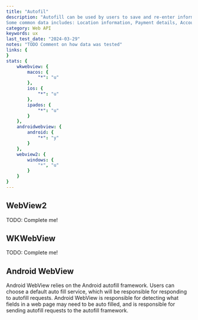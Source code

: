```yaml
---
title: "Autofil"
description: "Autofill can be used by users to save and re-enter information that they commonly fill out on web pages.
Some common data includes: Location information, Payment details, Account information."
category: Web API
keywords: ux
last_test_date: "2024-03-29"
notes: "TODO Comment on how data was tested"
links: {
}
stats: {
    wkwebview: {
		macos: {
			"*": "u"
		},
		ios: {
			"*": "u"
		},
        ipados: {
            "*": "u"
        }
	},
    androidwebview: {
        android: {
            "*": "y"
        }
    },
    webview2: {
        windows: {
            "*", "u"
        }
    }
}
---
```


## WebView2

TODO: Complete me!

## WKWebView

TODO: Complete me!

## Android WebView

Android WebView relies on the Android autofill framework. Users can choose a default auto fill service, which will be
responsible for responding to autofill requests. Android WebView is responsible for detecting what fields in a web page
may need to be auto filled, and is responsible for sending autofill requests to the autofill framework.
